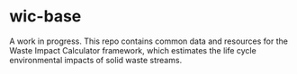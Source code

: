 # wic-base
A work in progress.  This repo contains common data and resources for the Waste Impact Calculator framework, which estimates the life cycle environmental impacts of solid waste streams.
